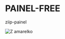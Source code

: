 # PAINEL-FREE
ziip-painel

![Z amarelko](https://github.com/ziippk/PAINEL-FREE/assets/148596655/1036d6a5-c564-410b-9c38-d7984dc57619)
